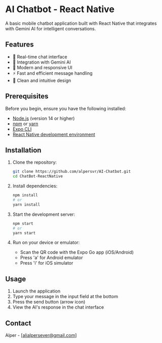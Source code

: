 # AI Chatbot - React Native

A basic mobile chatbot application built with React Native that integrates with Gemini AI for intelligent conversations.

## Features

- 💬 Real-time chat interface
- 🤖 Integration with Gemini AI
- 📱 Modern and responsive UI
- ⚡ Fast and efficient message handling
- 🎨 Clean and intuitive design

## Prerequisites

Before you begin, ensure you have the following installed:

- [Node.js](https://nodejs.org/) (version 14 or higher)
- [npm](https://www.npmjs.com/) or [yarn](https://yarnpkg.com/)
- [Expo CLI](https://docs.expo.dev/get-started/installation/)
- [React Native development environment](https://reactnative.dev/docs/environment-setup)

## Installation

1. Clone the repository:

    ```bash
    git clone https://github.com/alpersvr/AI-Chatbot.git
    cd ChatBot-ReactNative
    ```

2. Install dependencies:

    ```bash
    npm install
    # or
    yarn install
    ```

3. Start the development server:

    ```bash
    npm start
    # or
    yarn start
    ```

4. Run on your device or emulator:
    - Scan the QR code with the Expo Go app (iOS/Android)
    - Press 'a' for Android emulator
    - Press 'i' for iOS simulator

## Usage

1. Launch the application
2. Type your message in the input field at the bottom
3. Press the send button (arrow icon)
4. View the AI's response in the chat interface

## Contact

Alper - [alialpersever@gmail.com]
